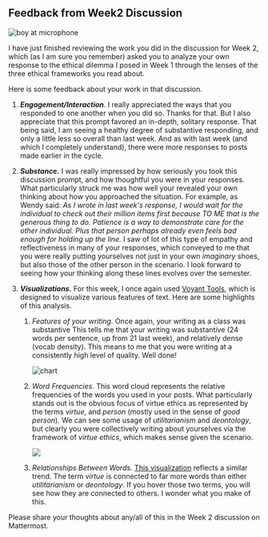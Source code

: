 ## Feedback from Week2 Discussion

![boy at microphone](https://images.unsplash.com/photo-1453738773917-9c3eff1db985?q=80&w=1770&auto=format&fit=crop&ixlib=rb-4.0.3&ixid=M3wxMjA3fDB8MHxwaG90by1wYWdlfHx8fGVufDB8fHx8fA%3D%3D)

I have just finished reviewing the work you did in the discussion for Week 2, which (as I am sure you remember) asked you to analyze your own response to the ethical dilemma I posed in Week 1 through the lenses of the three ethical frameworks you read about.

Here is some feedback about your work in that discussion.

1. ***Engagement/Interaction***. I really appreciated the ways that you responded to one another when you did so. Thanks for that. But I also appreciate that this prompt favored an in-depth, solitary response. That being said, I am seeing a healthy degree of substantive responding, and only a little less so overall than last week. And as with last week (and which I completely understand), there were more responses to posts made earlier in the cycle. 

2. ***Substance.*** I was really impressed by how seriously you took this discussion prompt, and how thoughtful you were in your responses. What particularly struck me was how well your revealed your own thinking about how you approached the situation. For example, as Wendy said: *As I wrote in last week's response, I would wait for the individual to check out their million items first because TO ME that is the generous thing to do.  Patience is a way to demonstrate care for the other individual. Plus that person perhaps already even feels bad enough for holding up the line.* I saw of lot of this type of empathy and reflectiveness in many of your responses, which conveyed to me that you were really putting yourselves not just in your own *imaginary* shoes, but also those of the other person in the scenario. I look forward to seeing how your thinking along these lines evolves over the semester.

3. ***Visualizations.*** For this week, I once again used [Voyant Tools](https://voyant-tools.org/), which is designed to visualize various features of text. Here are some highlights of this analysis.

   1. *Features of your writing.*  Once again, your writing as a class was substantive This tells me that your writing was substantive (24 words per sentence, up from 21 last week), and relatively dense (vocab density). This means to me that you were writing at a consistently high level of quality. Well done!

      ![chart](https://i.imgur.com/SBoz6xI.png)
   
   2. *Word Frequencies*. This word cloud represents the relative frequencies of the words you used in your posts. What particularly stands out is the obvious focus of virtue ethics as represented by the terms *virtue*, and *person* (mostly used in the sense of *good person*). We can see some usage of *utilitarianism* and *deontology*, but clearly you were collectively writing about yourselves via the framework of *virtue ethics*, which makes sense given the scenario.
   
      ![](https://i.imgur.com/6NGRO3h.png)
   
   3. *Relationships Between Words.* [This visualization](https://voyant-tools.org/?corpus=e86e9c578eeec07e3069053a325c625b&query=person&query=line&query=making&query=ethical&query=ask&query=virtue&query=ethics&query=deontology&query=utilitarianism&query=week&query=emphasizes&mode=corpus&context=7&view=CollocatesGraph) reflects a similar trend. The term *virtue* is connected to far more words than either *utilitarianism* or *deontology*.  If you hover those two terms, you will see how they are connected to others. I wonder what you make of this.



Please share your thoughts about any/all of this in the Week 2 discussion on Mattermost.
